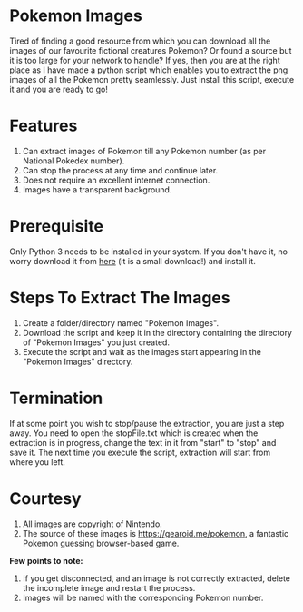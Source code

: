 # Pokemon Images
Tired of finding a good resource from which you can download all the images of our favourite fictional creatures Pokemon?
Or found a source but it is too large for your network to handle?
If yes, then you are at the right place as I have made a python script which enables you to extract the png images of all the Pokemon pretty seamlessly.
Just install this script, execute it and you are ready to go!

# Features
1. Can extract images of Pokemon till any Pokemon number (as per National Pokedex number).
2. Can stop the process at any time and continue later.
3. Does not require an excellent internet connection.
4. Images have a transparent background.

# Prerequisite
Only Python 3 needs to be installed in your system. If you don't have it, no worry download it from [here](https://www.python.org/downloads/) (it is a small download!) and install it.

# Steps To Extract The Images
1. Create a folder/directory named "Pokemon Images".
2. Download the script and keep it in the directory containing the directory of "Pokemon Images" you just created.
3. Execute the script and wait as the images start appearing in the "Pokemon Images" directory.

# Termination
If at some point you wish to stop/pause the extraction, you are just a step away.
You need to open the stopFile.txt which is created when the extraction is in progress, change the text in it from "start" to "stop" and save it.
The next time you execute the script, extraction will start from where you left.

# Courtesy
1. All images are copyright of Nintendo.
2. The source of these images is https://gearoid.me/pokemon, a fantastic Pokemon guessing browser-based game.

**Few points to note:**
1. If you get disconnected, and an image is not correctly extracted, delete the incomplete image and restart the process.
2. Images will be named with the corresponding Pokemon number.
